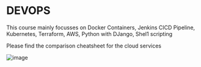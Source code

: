# DEVOPS

This course mainly focusses on Docker Containers, Jenkins CICD Pipeline, Kubernetes, Terraform, AWS, Python with DJango, Shel1 scripting 

Please find the comparison cheatsheet for the cloud services

![image](https://github.com/Vankipuram/DEVOPS/assets/89389862/2d01560f-12cc-4180-b0ce-c64f5c20b332)



